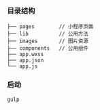 ### 目录结构
```
├── pages        // 小程序页面
├── lib          // 公用方法
├── images       // 图片资源
├── components   // 公用组件
├── app.wxss
├── app.json
└── app.js
```
### 启动

```
gulp 
```
